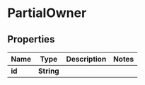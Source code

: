 

# PartialOwner


## Properties

| Name | Type | Description | Notes |
|------------ | ------------- | ------------- | -------------|
|**id** | **String** |  |  |



